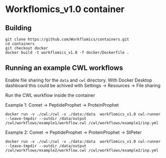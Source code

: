 
# Workflomics_v1.0 container

## Building
```
git clone https://github.com/Workflomics/containers.git
cd containers
git checkout docker
docker build -t workflomics_v1.0 -f docker/Dockerfile .

```
## Running an example CWL workflows

Enable file sharing for the `data` and `cwl` directory. With Docker Desktop dashboard this could be achived with Settings -> Resources -> File sharing   


Run the CWL workflow inside the container

Example 1: Comet -> PeptideProphet -> ProteinProphet

```
docker run -v ./cwl:/cwl -v ./data:/data  workflomics_v1.0 cwl-runner --leave-tmpdir --outdir /data/output /cwl/workflows/example1/workflow.cwl /cwl/workflows/example1/inp.yml
```
Example 2:  Comet -> PeptideProphet -> ProteinProphet -> StPeter

```
docker run -v ./cwl:/cwl -v ./data:/data  workflomics_v1.0 cwl-runner --leave-tmpdir --outdir /data/output /cwl/workflows/example2/workflow.cwl /cwl/workflows/example2/inp.yml
```